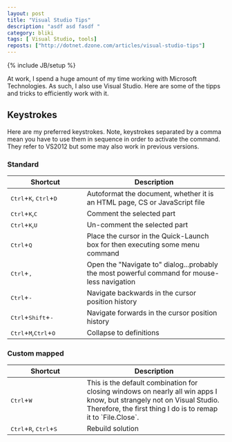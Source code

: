 ```yaml
---
layout: post
title: "Visual Studio Tips"
description: "asdf asd fasdf "
category: bliki
tags: [ Visual Studio, tools]
reposts: ["http://dotnet.dzone.com/articles/visual-studio-tips"]
---
```

{% include JB/setup %}

At work, I spend a huge amount of my time working with Microsoft Technologies. As such, I also use Visual Studio. Here are some of the tipps and tricks to efficiently work with it.

## Keystrokes
Here are my preferred keystrokes. Note, keystrokes separated by a comma mean you have to use them in sequence in order to activate the command.  
They refer to VS2012 but some may also work in previous versions.

### Standard

<table class="table table-striped">
<thead>
    <th width="35%">Shortcut</th>
    <th>Description</th>
</thead>
<tbody>
    <tr>
        <td><kbd>Ctrl</kbd>+<kbd>K</kbd>, <kbd>Ctrl</kbd>+<kbd>D</kbd></td>
        <td>Autoformat the document, whether it is an HTML page, CS or JavaScript file</td>
    </tr>
    <tr>
        <td><kbd>Ctrl</kbd>+<kbd>K</kbd>,<kbd>C</kbd></td>
        <td>Comment the selected part</td>
    </tr>
    <tr>
        <td><kbd>Ctrl</kbd>+<kbd>K</kbd>,<kbd>U</kbd></td>
        <td>Un-comment the selected part</td>
    </tr>
    <tr>
        <td><kbd>Ctrl</kbd>+<kbd>Q</kbd></td>
        <td>Place the cursor in the Quick-Launch box for then executing some menu command</td>
    </tr>
    <tr>
        <td><kbd>Ctrl</kbd>+<kbd>,</kbd></td>
        <td>Open the "Navigate to" dialog...probably the most powerful command for mouse-less navigation</td>
    </tr>
    <tr>
        <td><kbd>Ctrl</kbd>+<kbd>-</kbd></td>
        <td>Navigate backwards in the cursor position history</td>
    </tr>        
    <tr>
        <td><kbd>Ctrl</kbd>+<kbd>Shift</kbd>+<kbd>-</kbd></td>
        <td>Navigate forwards in the cursor position history</td>
    </tr>    
    <tr>
        <td><kbd>Ctrl</kbd>+<kbd>M</kbd>,<kbd>Ctrl</kbd>+<kbd>O</kbd></td>
        <td>Collapse to definitions</td>
    </tr>    
</tbody>
</table>

### Custom mapped ###

<table class="table table-striped">
<thead>
    <th width="35%">Shortcut</th>
    <th>Description</th>
</thead>
<tbody>
    <tr>
        <td><kbd>Ctrl</kbd>+<kbd>W</kbd></td>
        <td>This is the default combination for closing windows on nearly all win apps I know, but strangely not on Visual Studio. Therefore, the first thing I do is to remap it to `File.Close`.</td>
    </tr>    
    <tr>
        <td><kbd>Ctrl</kbd>+<kbd>R</kbd>, <kbd>Ctrl</kbd>+<kbd>S</kbd></td>
        <td>Rebuild solution</td>
    </tr>
</tbody>
</table>
